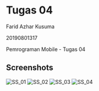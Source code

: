 # Tugas 04

Farid Azhar Kusuma

20190801317


Pemrograman Mobile - Tugas 04

## Screenshots
![SS_01](https://github.com/faridazh/pemmob/blob/main/Tugas%2004/Screenshot_20220417_203945.png?raw=true)
![SS_02](https://github.com/faridazh/pemmob/blob/main/Tugas%2004/Screenshot_20220417_204311.png?raw=true)
![SS_03](https://github.com/faridazh/pemmob/blob/main/Tugas%2004/Screenshot_20220417_204350.png?raw=true)
![SS_04](https://github.com/faridazh/pemmob/blob/main/Tugas%2004/Screenshot_20220417_205000.png?raw=true)
